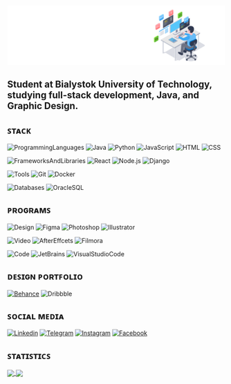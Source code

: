 ![Image](GIF/BannerGitHub.gif)

## Student at Bialystok University of Technology, studying full-stack development, Java, and Graphic Design.

## ꜱᴛᴀᴄᴋ

![ProgrammingLanguages](https://img.shields.io/badge/%F0%9F%96%A5%EF%B8%8F%20Programming%20languages%3A-1E3A8A?style=for-the-badge&logo=Java)
![Java](https://img.shields.io/badge/Java-FCFCFC?style=for-the-badge&logo=openjdk&logoColor=000000)
![Python](https://img.shields.io/badge/Python-FCFCFC?style=for-the-badge&logo=Python)
![JavaScript](https://img.shields.io/badge/JavaScript-FCFCFC?style=for-the-badge&logo=JavaScript)
![HTML](https://img.shields.io/badge/HTML-FCFCFC?style=for-the-badge&logo=html5)
![CSS](https://img.shields.io/badge/CSS-FCFCFC?style=for-the-badge&logo=css3&logoColor=264DE4)

![FrameworksAndLibraries](https://img.shields.io/badge/%F0%9F%93%9A%20Frameworks%20and%20libraries:-2E64B4?style=for-the-badge)
![React](https://img.shields.io/badge/React-FCFCFC?style=for-the-badge&logo=react)
![Node.js](https://img.shields.io/badge/Node.js-FCFCFC?style=for-the-badge&logo=nodedotjs)
![Django](https://img.shields.io/badge/django-FCFCFC?style=for-the-badge&logo=django&logoColor=092E20)

![Tools](https://img.shields.io/badge/%E2%9A%99%EF%B8%8F%20Tools%20and%20Systems%3A-4F99F2?style=for-the-badge)
![Git](https://img.shields.io/badge/Git-FCFCFC?style=for-the-badge&logo=git)
![Docker](https://img.shields.io/badge/Docker-FCFCFC?style=for-the-badge&logo=docker)

![Databases](https://img.shields.io/badge/%F0%9F%97%84%EF%B8%8F%20Databases%3A-3B82F6?style=for-the-badge)
![OracleSQL](https://img.shields.io/badge/Oracle_SQL-FCFCFC?style=for-the-badge&logo=oracle&logoColor=000)

## ᴘʀᴏɢʀᴀᴍꜱ
![Design](https://img.shields.io/badge/%F0%9F%8E%A8%20Design%3A-74B4F3?style=for-the-badge)
![Figma](https://img.shields.io/badge/Figma-FCFCFC?style=for-the-badge&logo=figma)
![Photoshop](https://img.shields.io/badge/Photoshop-FCFCFC?style=for-the-badge&logo=adobephotoshop)
![Illustrator](https://img.shields.io/badge/Illustrator-FCFCFC?style=for-the-badge&logo=adobeillustrator)

![Video](https://img.shields.io/badge/%F0%9F%8E%AC%20Video%3A-7BB9F4?style=for-the-badge)
![AfterEffcets](https://img.shields.io/badge/AfterEffects-FCFCFC?style=for-the-badge&logo=adobeaftereffects)
![Filmora](https://img.shields.io/badge/Filmora-FCFCFC?style=for-the-badge&logo=wondersharefilmora&logoColor=%2307273D)

![Code](https://img.shields.io/badge/%E2%8C%A8%EF%B8%8F%20code%3A-60A5FA?style=for-the-badge)
![JetBrains](https://img.shields.io/badge/JetBrains-FCFCFC?style=for-the-badge&logo=jetbrains&logoColor=000)
![VisualStudioCode](https://img.shields.io/badge/VS%20Code-FCFCFC?style=for-the-badge&logo=lintcode)

## ᴅᴇꜱɪɢɴ ᴘᴏʀᴛꜰᴏʟɪᴏ
[![Behance](https://img.shields.io/badge/behance-FCFCFC?style=for-the-badge&logo=behance&logoColor=0057FF)](https://www.behance.net/akineyshen/appreciated)
![Dribbble](https://img.shields.io/badge/dribbble-FCFCFC?style=for-the-badge&logo=dribbble)


## ꜱᴏᴄɪᴀʟ ᴍᴇᴅɪᴀ
[![Linkedin](https://img.shields.io/badge/linkedin-FCFCFC?style=for-the-badge&logo=linkedin&logoColor=015E94)](https://www.linkedin.com/in/akineyshen/)
[![Telegram](https://img.shields.io/badge/telegram-FCFCFC?style=for-the-badge&logo=telegram)](https://t.me/Akineyshen)
[![Instagram](https://img.shields.io/badge/instagram-FCFCFC?style=for-the-badge&logo=instagram)](https://www.instagram.com/aki.neyshen/)
[![Facebook](https://img.shields.io/badge/facebook-FCFCFC?style=for-the-badge&logo=facebook&logoColor=0056A1)](https://www.facebook.com/akineyshen)


## ꜱᴛᴀᴛɪꜱᴛɪᴄꜱ
<a href="https://github.com/anuraghazra/github-readme-stats">
  <img height=200 align="center" src="https://github-readme-stats.vercel.app/api?username=Akineyshen&show_icons=true&card_width=450"/>
</a>
<a href="https://github.com/anuraghazra/convoychat">
  <img height=200 align="center" src="https://github-readme-stats.vercel.app/api/top-langs?username=Akineyshen&hide=C,Makefile&layout=compact&langs_count=8&card_width=300" />
</a>




